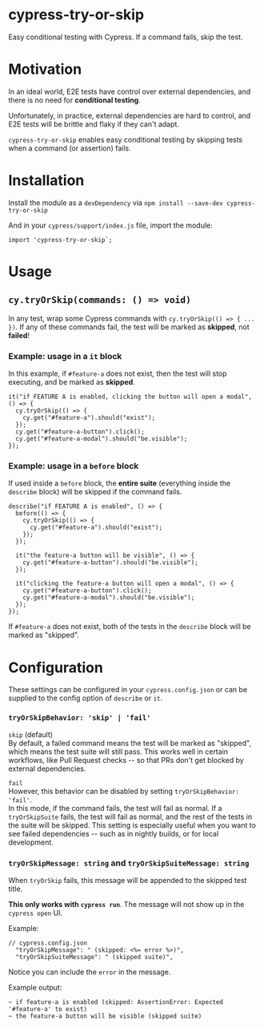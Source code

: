 # cypress-try-or-skip
Easy conditional testing with Cypress.  If a command fails, skip the test.

# Motivation

In an ideal world, E2E tests have control over external dependencies, and there is no need for **conditional testing**.

Unfortunately, in practice, external dependencies are hard to control, and E2E tests will be brittle and flaky if they can't adapt.  

`cypress-try-or-skip` enables easy conditional testing by skipping tests when a command (or assertion) fails.

# Installation

Install the module as a `devDependency` via `npm install --save-dev cypress-try-or-skip`

And in your `cypress/support/index.js` file, import the module:
```
import 'cypress-try-or-skip`;
```

# Usage

## `cy.tryOrSkip(commands: () => void)`

In any test, wrap some Cypress commands with `cy.tryOrSkip(() => { ... })`.
If any of these commands fail, the test will be marked as **skipped**, not **failed**!

### Example: usage in a `it` block

In this example, if `#feature-a` does not exist, then the test will stop executing, and be marked as **skipped**.

```
it("if FEATURE A is enabled, clicking the button will open a modal", () => {
  cy.tryOrSkip(() => {
    cy.get("#feature-a").should("exist");
  });
  cy.get("#feature-a-button").click();
  cy.get("#feature-a-modal").should("be.visible");
});
```

### Example: usage in a `before` block

If used inside a `before` block, the **entire suite** (everything inside the `describe` block) will be skipped if the command fails.

```
describe("if FEATURE A is enabled", () => {
  before(() => {
    cy.tryOrSkip(() => {
      cy.get("#feature-a").should("exist");
    });
  });
  
  it("the feature-a button will be visible", () => {
    cy.get("#feature-a-button").should("be.visible");
  });
  
  it("clicking the feature-a button will open a modal", () => {
    cy.get("#feature-a-button").click();
    cy.get("#feature-a-modal").should("be.visible");
  });
});
```

If `#feature-a` does not exist, both of the tests in the `describe` block will be marked as "skipped".

# Configuration

These settings can be configured in your `cypress.config.json` or can be supplied to the config option of `describe` or `it`.

### `tryOrSkipBehavior: 'skip' | 'fail'`

`skip` (default)  
By default, a failed command means the test will be marked as "skipped", which means the test suite will still pass.
This works well in certain workflows, like Pull Request checks -- so that PRs don't get blocked by external dependencies.

`fail`  
However, this behavior can be disabled by setting `tryOrSkipBehavior: 'fail'`.  
In this mode, if the command fails, the test will fail as normal.
If a `tryOrSkipSuite` fails, the test will fail as normal, and the rest of the tests in the suite will be skipped.
This setting is especially useful when you want to see failed dependencies -- such as in nightly builds, or for local development.

### `tryOrSkipMessage: string` and `tryOrSkipSuiteMessage: string`

When `tryOrSkip` fails, this message will be appended to the skipped test title.

**This only works with `cypress run`**.  The message will not show up in the `cypress open` UI.

Example:
```
// cypress.config.json
  "tryOrSkipMessage": " (skipped: <%= error %>)",
  "tryOrSkipSuiteMessage": " (skipped suite)",
```
Notice you can include the `error` in the message.

Example output:
```
~ if feature-a is enabled (skipped: AssertionError: Expected '#feature-a' to exist)
~ the feature-a button will be visible (skipped suite)
```
